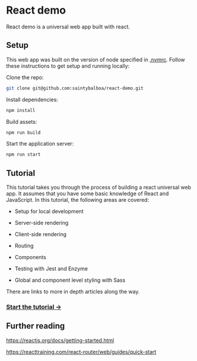 # React demo

React demo is a universal web app built with react.

## Setup

This web app was built on the version of node specified in [.nvmrc](.nvmrc). Follow these instructions to get setup and running locally:

Clone the repo:
```bash
git clone git@github.com:saintybalboa/react-demo.git
```

Install dependencies:
```bash
npm install
```

Build assets:
```bash
npm run build
```

Start the application server:
```bash
npm run start
```


## Tutorial

This tutorial takes you through the process of building a react universal web app. It assumes that you have some basic knowledge of React and JavaScript. In this tutorial, the following areas are covered:

- Setup for local development

- Server-side rendering

- Client-side rendering

- Routing

- Components

- Testing with Jest and Enzyme

- Global and component level styling with Sass

 There are links to more in depth articles along the way.

### [Start the tutorial &#8594;](./docs/tutorial/1-setup.md)


## Further reading

https://reactjs.org/docs/getting-started.html

https://reacttraining.com/react-router/web/guides/quick-start





